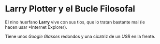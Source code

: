 # Larry Plotter y el Bucle Filosofal

El nino huerfano **Larry** vive con sus tios, que lo tratan bastante mal
(le hacen usar *Internet Explorer).

Tiene unos *Google Glasses* redondos y una cicatriz de un *USB* en la frente.


